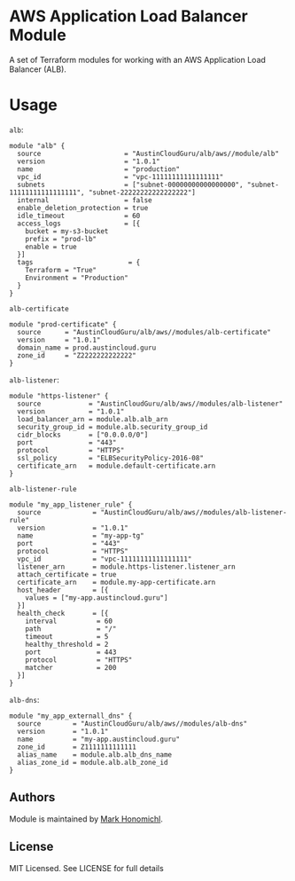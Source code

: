 # AWS Application Load Balancer Module
A set of Terraform modules for working with an AWS Application Load Balancer (ALB).

# Usage
`alb`:
```hcl
module "alb" {
  source                     = "AustinCloudGuru/alb/aws//module/alb"
  version                    = "1.0.1"
  name                       = "production"
  vpc_id                     = "vpc-11111111111111111"
  subnets                    = ["subnet-00000000000000000", "subnet-11111111111111111", "subnet-22222222222222222"]
  internal                   = false
  enable_deletion_protection = true
  idle_timeout               = 60
  access_logs                = [{
    bucket = my-s3-bucket
    prefix = "prod-lb"
    enable = true
  }]
  tags                        = {
    Terraform = "True"
    Environment = "Production"
  }
}
```
`alb-certificate`
```hcl
module "prod-certificate" {
  source      = "AustinCloudGuru/alb/aws//modules/alb-certificate"
  version     = "1.0.1"
  domain_name = prod.austincloud.guru
  zone_id     = "Z2222222222222"
}
```

`alb-listener`:
```hcl
module "https-listener" {
  source            = "AustinCloudGuru/alb/aws//modules/alb-listener"
  version           = "1.0.1"
  load_balancer_arn = module.alb.alb_arn
  security_group_id = module.alb.security_group_id
  cidr_blocks       = ["0.0.0.0/0"]
  port              = "443"
  protocol          = "HTTPS"
  ssl_policy        = "ELBSecurityPolicy-2016-08"
  certificate_arn   = module.default-certificate.arn
}
```

`alb-listener-rule`
```hcl
module "my_app_listener_rule" {
  source             = "AustinCloudGuru/alb/aws//modules/alb-listener-rule"
  version            = "1.0.1"
  name               = "my-app-tg"
  port               = "443"
  protocol           = "HTTPS"
  vpc_id             = "vpc-11111111111111111"
  listener_arn       = module.https-listener.listener_arn
  attach_certificate = true
  certificate_arn    = module.my-app-certificate.arn
  host_header        = [{
    values = ["my-app.austincloud.guru"]
  }]
  health_check       = [{
    interval          = 60
    path              = "/"
    timeout           = 5
    healthy_threshold = 2
    port              = 443
    protocol          = "HTTPS"
    matcher           = 200
  }]
}
```

`alb-dns`:
```hcl
module "my_app_externall_dns" {
  source        = "AustinCloudGuru/alb/aws//modules/alb-dns"
  version       = "1.0.1"
  name          = "my-app.austincloud.guru"
  zone_id       = Z1111111111111
  alias_name    = module.alb.alb_dns_name
  alias_zone_id = module.alb.alb_zone_id
}
```

## Authors
Module is maintained by [Mark Honomichl](https://github.com/austincloudguru).

## License
MIT Licensed.  See LICENSE for full details
